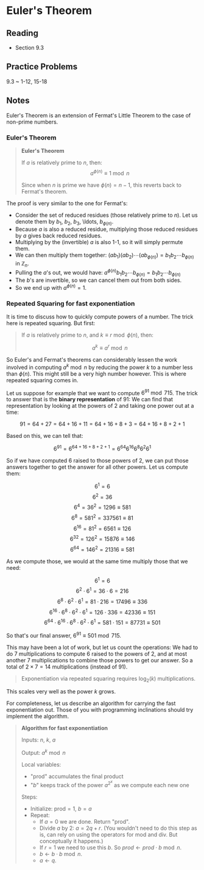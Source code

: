 # Euler's Theorem

## Reading

- Section 9.3

## Practice Problems

9.3
  ~ 1-12, 15-18

## Notes

Euler's Theorem is an extension of Fermat's Little Theorem to the case of non-prime numbers.

### Euler's Theorem

> **Euler's Theorem**
>
> If $a$ is relatively prime to $n$, then:
> $$a^{\phi(n)}\equiv 1\bmod n$$
>
> Since when $n$ is prime we have $\phi(n) = n-1$, this reverts back to Fermat's theorem.

The proof is very similar to the one for Fermat's:

- Consider the set of reduced residues (those relatively prime to $n$). Let us denote them by $b_1$, $b_2$, $b_3$, \ldots, $b_{\phi(n)}$.
- Because $a$ is also a reduced residue, multiplying those reduced residues by $a$ gives back reduced residues.
- Multiplying by the (invertible) $a$ is also 1-1, so it will simply permute them.
- We can then multiply them together: $(ab_1)(ab_2)\cdots(ab_{\phi(n)}) = b_1b_2\cdots b_{\phi(n)}$ in $\mathbb{Z}_n$.
- Pulling the $a$'s out, we would have: $a^{\phi(n)}b_1b_2\cdots b_{\phi(n)} = b_1b_2\cdots b_{\phi(n)}$
- The $b$'s are invertible, so we can cancel them out from both sides.
- So we end up with $a^{\phi(n)} = 1$.

### Repeated Squaring for fast exponentiation

It is time to discuss how to quickly compute powers of a number. The trick here is repeated squaring. But first:

> If $a$ is relatively prime to $n$, and $k\equiv r\bmod \phi(n)$, then:
>
> $$a^k \equiv a^r\bmod n$$

So Euler's and Fermat's theorems can considerably lessen the work involved in computing $a^k\bmod n$ by reducing the power $k$ to a number less than $\phi(n)$. This might still be a very high number however. This is where repeated squaring comes in.

Let us suppose for example that we want to compute $6^{91}\bmod 715$. The trick to answer that is the **binary representation** of $91$: We can find that representation by looking at the powers of $2$ and taking one power out at a time:

$$91 = 64 + 27 = 64 + 16 + 11 = 64 + 16 + 8 + 3 = 64 + 16 + 8 + 2 + 1$$

Based on this, we can tell that:

$$6^{91} = 6^{64 + 16 + 8 + 2 + 1} = 6^{64}6^{16}6^8 6^2 6^1$$

So if we have computed $6$ raised to those powers of 2, we can put those answers together to get the answer for all other powers. Let us compute them:

$$6^1 = 6$$
$$6^2 = 36$$
$$6^4 = 36^2 = 1296 \equiv 581$$
$$6^8 = 581^2 = 337561 \equiv 81$$
$$6^{16} = 81^2 = 6561 \equiv 126$$
$$6^{32} = 126^2 = 15876 \equiv 146$$
$$6^{64} = 146^2 = 21316 \equiv 581$$

As we compute those, we would at the same time multiply those that we need:

$$6^1 = 6$$
$$6^2 \cdot 6^1 = 36\cdot 6 = 216$$
$$6^8 \cdot 6^2 \cdot 6^1 = 81 \cdot 216 = 17496 \equiv 336$$
$$6^{16} \cdot 6^8 \cdot 6^2 \cdot 6^1 = 126\cdot 336 = 42336 \equiv 151$$
$$6^{64} \cdot 6^{16} \cdot 6^8 \cdot 6^2 \cdot 6^1 = 581\cdot 151 = 87731 \equiv 501$$

So that's our final answer, $6^{91}\equiv 501\bmod 715$.

This may have been a lot of work, but let us count the operations: We had to do 7 multiplications to compute $6$ raised to the powers of $2$, and at most another 7 multiplications to combine those powers to get our answer. So a total of $2\times 7 = 14$ multiplications (instead of $91$).

> Exponentiation via repeated squaring requires $\log_2(k)$ multiplications.

This scales very well as the power $k$ grows.

For completeness, let us describe an algorithm for carrying the fast exponentiation out. Those of you with programming inclinations should try implement the algorithm.

> **Algorithm for fast exponentiation**
>
> Inputs: $n$, $k$, $a$
>
> Output: $a^k\bmod n$
>
> Local variables:
>
> - "prod" accumulates the final product
> - "$b$" keeps track of the power $a^{2^x}$ as we compute each new one
>
> Steps:
>
> - Initialize: $\textrm{prod} = 1$, $b = a$
> - Repeat:
>     - If $a=0$ we are done. Return "prod".
>     - Divide $a$ by $2$: $a = 2q + r$. (You wouldn't need to do this step as is, can rely on using the operators for mod and div. But conceptually it happens.)
>     - If $r=1$ we need to use this $b$. So $prod \leftarrow prod\cdot b \bmod n$.
>     - $b \leftarrow b \cdot b \bmod n$.
>     - $a \leftarrow q$.
